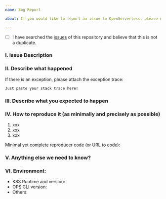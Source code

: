 ```yaml
---
name: Bug Report    

about: If you would like to report an issue to OpenServerless, please use this template.

---
```

- [ ] I have searched the [issues](https://github.com/apache/openserverless/issues) of this repository and believe that this is not a duplicate.

### Ⅰ. Issue Description


### Ⅱ. Describe what happened

  If there is an exception, please attach the exception trace:

```
Just paste your stack trace here!
```


### Ⅲ. Describe what you expected to happen


### Ⅳ. How to reproduce it (as minimally and precisely as possible)

1. xxx
2. xxx
3. xxx

Minimal yet complete reproducer code (or URL to code):


### Ⅴ. Anything else we need to know?

### Ⅵ. Environment:

- K8S Runtime and version:
- OPS CLI version:  
- Others: